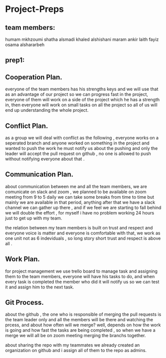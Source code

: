 # Project-Preps

## team members:

humam mkhzoumi
shatha alsmadi
khaled alshishani
maram ankir
laith fayiz
osama alshararbeh

## prep1:

## Cooperation Plan.

everyone of the team members has his strengths keys and we will use that as an advantage of our project so we can progress fast in the project, everyone of them will work on a side of the project which he has a strength in, then everyone will work on small tasks on all the project so all of us will end up understanding the whole project.


## Conflict Plan.

as a group we will deal with conflict as the following , everyone works on a seperated branch and anyone worked on something in the project and wanted to push the work he must notify us about the pushing and only the leader will accept the pull request on github , no one is allowed to push without notifying everyone about that .


## Communication Plan.

about communication between me and all the team members, we are comunicate on slack and zoom , we planned to be available on zoom meeting from 9 to 5 daily we can take some breaks from time to time but mainly we are available in that period, anything after that we have a slack channel we can gather up there , and if we feel we are starting to fall behind we will double the effort , for myself i have no problem working 24 hours just to get up with my team. 

the relation between my team members is built on trust and respect and everyone voice is matter and everyone is comfortable with that, we work as one unit not as 6 indeviduals , so long story short trust and respect is above all .


## Work Plan.

for project management we use trello board to manage task and assigning them to the team members, everyone will have his tasks to do, and when every task is completed the member who did it will notify us so we can test it and assign him to the next task.


## Git Process.

about the github , the one who is responsible of merging the pull requests is the team leader only and all the members will be there and watching the prcess, and about how often will we merge? well, depends on how the work is going and how fast the tasks are being completed , so when we have a merge we will all be on zoom meeting merging the branchs together.

about sharing the repo with my teammates we already created an organization on github and i assign all of them to the repo as admins.
